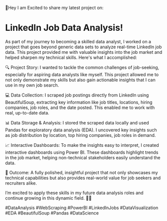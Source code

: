 🚀Hey  I am Excited to share my latest project on:
# LinkedIn Job Data Analysis!

As part of my journey to becoming a skilled data analyst, I worked on a project that goes beyond generic data sets to analyze real-time LinkedIn job data. This project provided me with valuable insights into the job market and helped sharpen my technical skills. Here's what I accomplished:

🔍 Project Story: I wanted to tackle the common challenges of job-seeking, especially for aspiring data analysts like myself. This project allowed me to not only demonstrate my skills but also gain actionable insights that I can use in my own job search.

💻 Data Collection: I scraped job postings directly from LinkedIn using BeautifulSoup, extracting key information like job titles, locations, hiring companies, job roles, and the date posted. This enabled me to work with real, up-to-date data.

📊 Data Storage & Analysis: I stored the scraped data locally and used Pandas for exploratory data analysis (EDA). I uncovered key insights such as job distribution by location, top hiring companies, job roles in demand.

📈 Interactive Dashboards: To make the insights easy to interpret, I created interactive dashboards using Power BI. These dashboards highlight trends in the job market, helping non-technical stakeholders easily understand the data.

🌟 Outcome: A fully polished, insightful project that not only showcases my technical capabilities but also provides real-world value for job seekers and recruiters alike.

I’m excited to apply these skills in my future data analysis roles and continue growing in this dynamic field. 💼🔗

#DataAnalysis #WebScraping #PowerBI #LinkedInJobs #DataVisualization #EDA #BeautifulSoup #Pandas #DataScience
